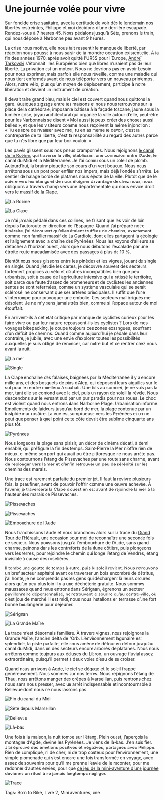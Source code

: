 # Une journée volée pour vivre

Sur fond de crise sanitaire, avec la certitude de voir dès le lendemain nos libertés restreintes, Philippe et moi décidons d’une dernière escapade. Rendez-vous à 7 heures 45. Nous pédalons jusqu’à Sète, prenons le train, qui nous dépose à Narbonne peu avant 9 heures.

La crise nous motive, elle nous fait ressentir le manque de liberté, par réaction nous pousse à nous saisir de la moindre occasion existentielle. À la fin des années 1970, après avoir quitté l’URSS pour l’Europe, [Andreï Tarkovski](https://fr.wikipedia.org/wiki/Andre%C3%AF_Tarkovski) s’étonnait : les Européens bien que libres n’usaient pas de leur liberté. La privation est un moteur. Nous ne devrions pas en avoir besoin pour nous exprimer, mais parfois elle nous réveille, comme une maladie qui nous tient enfermés avant de nous téléporter vers un nouveau printemps. Alors, notre vélo, plus qu’un moyen de déplacement, participe à notre libération et devient un instrument de création.

Il devait faire grand bleu, mais le ciel est couvert quand nous quittons la gare. Quelques zigzags entre les maisons et nous nous retrouvons sur la place de la cathédrale, imposante bâtisse à la façade toscane, jaune sous la lumière grise, joyau architectural qui organise la ville autour d’elle, peut-être pour les Narbonnais se disent « Moi aussi je peux créer des choses aussi belles », et que les visiteurs comme nous reçoivent la même injonction : « Tu es libre de rivaliser avec moi, tu en as même le devoir, c’est la contrepartie de ta liberté, c'est ta responsabilité au regard des autres parce que tu n’es libre que par leur bon vouloir. »

Les pavés glissent sous nos pneus cramponnés. Nous rejoignons [le canal de la Robine](https://fr.wikipedia.org/wiki/Canal_de_la_Robine), qui traverse la ville, établissant une connexion entre l’Aude, le canal du Midi et la Méditerranée. Je l’ai connu sous un soleil de plomb. Aujourd’hui, la bruine piquette son cours d’un vert boueux. Nous nous arrêtons sous un pont pour enfiler nos impers, mais déjà l’ondée s’arrête. Le sentier de halage bordé de platanes nous éjecte de la ville. Plutôt que de le suivre vers les étangs et de nous éloigner davantage de chez nous, nous obliquons à travers champ vers une départementale qui nous envoie droit vers [le massif de la Clape](https://fr.wikipedia.org/wiki/Massif_de_la_Clape).

![La Robine](https://tcrouzet.com/images_tc/2020/11/IMG_4846.jpeg)

![La Clape](https://tcrouzet.com/images_tc/2020/11/IMG_4860.jpeg)

Je n’ai jamais pédalé dans ces collines, ne faisant que les voir de loin depuis l’autoroute en direction de l’Espagne. Quand j’ai préparé notre itinéraire, j’ai découvert qu’elles étaient truffées de chemins, exactement comme mon familier massif de La Gardiole, dont elles partagent la géologie et l’alignement avec la chaîne des Pyrénées. Nous les voyons d’ailleurs se détacher à l’horizon ouest, alors que nous débutons l’escalade par une étroite route macadamisée avec des passages à plus de 10 %.

Bientôt nous nous glissons entre les pinèdes et les vignes, jouant de single en single. Quand j’étudie les cartes, je découvre souvent des secteurs fortement propices au vélo et d’autres incompatibles bien que peu urbanisés, soit à cause de l’agriculture intensive qui a ratissé le territoire, soit parce que faute d’assez de promeneurs et de cyclistes les anciennes sentes se sont refermées, comme un système vasculaire qui se serait sclérosé, ne conservant que ses artères principales. Il suffit que l’une s’interrompe pour provoquer une embolie. Ces secteurs mal irrigués me désolent. Je ne m’y sens jamais très bien, comme si l’espace autour de moi étouffait.

En arrivent-ils à cet état critique par manque de cyclistes curieux pour les faire vivre ou par leur nature repoussent-ils les cyclistes ? Lors de mes voyages bikepacking, je coupe toujours ces zones exsangues, souffrant d’un déficit de chemins. Quand comme aujourd’hui je pédale dans leur contraire, je jubile, avec une envie d’explorer toutes les possibilités auxquelles je suis obligé de renoncer, car notre but et de rentrer chez nous avant la nuit.

![La mer](https://tcrouzet.com/images_tc/2020/11/IMG_4865.jpeg)

![Single](https://tcrouzet.com/images_tc/2020/11/IMG_4867.jpeg)

La Clape enchaîne des falaises, baignées par la Méditerranée il y a encore mille ans, et des bosquets de pins d’Alep, qui déposent leurs aiguilles sur le sol pour le rendre moelleux à souhait. Une fois au sommet, je ne vois pas la mer, tant elle se confond avec le ciel, puis un rayon de soleil la révèle. Nous descendons sur le versant sud par un pur paradis pour nos roues. Le choc est violent quand nous entrons dans Narbonne Plage. Urbanisation informe. Empilements de laideurs jusqu’au bord de mer, la plage contenue par un insipide mur rosâtre. La vue est somptueuse vers les Pyrénées et on ne peut que penser à quel point cette côte devait être sublime cinquante ans plus tôt.

![Pyrénées](https://tcrouzet.com/images_tc/2020/11/IMG_4871.jpeg)

Nous longeons la plage sans plaisir, un décor de cinéma décati, à demi ensablé, qui préfigure la fin des temps. Saint-Pierre la Mer n’offre rien de mieux, et même son port qui aurait pu être pittoresque ne nous arrête pas. Nous contournons l’étang de Pissevaches par une route sans charme, avant de replonger vers la mer et d’enfin retrouver un peu de sérénité sur les chemins des marais.

Une trace est rarement parfaite du premier jet. Il faut la revivre plusieurs fois, la peaufiner, avant de pouvoir l’offrir comme une œuvre achevée. À l’avenir, je traverserai la Clape d’ouest en est avant de rejoindre la mer à la hauteur des marais de Pissevaches.

![Pissevaches](https://tcrouzet.com/images_tc/2020/11/IMG_4878.jpeg)

![Pissevaches](https://tcrouzet.com/images_tc/2020/11/IMG_4880.jpeg)

![Embouchure de l'Aude](https://tcrouzet.com/images_tc/2020/11/IMG_4898.jpeg)

Nous franchissons l’Aude et nous branchons alors sur la trace du [Grand Tour de l’Hérault](https://tcrouzet.com/gth/), une occasion pour moi de reconnaître une seconde fois ce secteur. Nous poussons jusqu’à l’embouchure de l’Aude, sans grand charme, peinons dans les contreforts de la dune côtière, puis plongeons vers les terres, pour rejoindre le chemin qui longe l’étang de Vendres, étang invisible à cause des roselières.

Il tombe une goutte de temps à autre, puis le soleil revient. Nous retrouvons un bref secteur asphalté avant de traverser un bois encombré de détritus, j’ai honte, je ne comprends pas les gens qui déchargent là leurs ordures alors qu’un peu plus loin il y a une déchèterie gratuite. Nous sommes maussades quand nous entrons dans Sérignan, égrenons un secteur pavillonnaire dépersonnalisé, ne retrouvant le sourire qu’au centre-ville, où c’est jour de marché. Il est midi, nous nous installons en terrasse d’une fort bonne boulangerie pour déjeuner.

![Sérignan](https://tcrouzet.com/images_tc/2020/11/IMG_4908.jpeg)

![La Grande Maïre](https://tcrouzet.com/images_tc/2020/11/IMG_4912.jpeg)

La trace m’est désormais familière. À travers vignes, nous rejoignons la Grande Maïre, l’ancien delta de l’Orb. L’environnement lagunaire est splendide, la piste parfaite, elle nous amène de détour en détour jusqu’au canal du Midi, dans un des secteurs encore arborés de platanes. Nous nous arrêtons comme toujours aux écluses du Libron, un ouvrage fluvial assez extraordinaire, puisqu’il permet à deux voies d’eau de se croiser.

Quand nous arrivons à Agde, le ciel se dégage et le soleil frappe généreusement. Nous sommes sur nos terres. Nous rejoignons l’étang de Thau, nous arrêtons manger des crêpes à Marseillan, puis rentrons chez nous sans nous presser, avec un arrêt indispensable et incontournable à Bellevue dont nous ne nous lassons pas.

![Fin du canal du Midi](https://tcrouzet.com/images_tc/2020/11/IMG_4927.jpeg)

![Sète depuis Marseillan](https://tcrouzet.com/images_tc/2020/11/IMG_4935.jpeg)

![Bellevue](https://tcrouzet.com/images_tc/2020/11/IMG_4942.jpeg)

![Là-bas](https://tcrouzet.com/images_tc/2020/11/IMG_4956.jpeg)

Une fois à la maison, la nuit tombe sur l’étang. Plein ouest, j’aperçois la montagne d’Agde, devine les Pyrénées. Je viens de là-bas. J’en suis fier. J’ai éprouvé des émotions positives et négatives, partagées avec Philippe. Rien de compliqué, ni de cher, ni de trop coûteux pour l’environnement, une simple promenade qui s’est encore une fois transformée en voyage, avec assez de souvenirs pour qu’il me prenne l’envie de le raconter, pour me redonner d’autres envies, pour que [ce jeu de la mini-aventure d’une journée](https://tcrouzet.com/tag/mini-aventures/) devienne un rituel à ne jamais longtemps négliger.

![Trace](https://tcrouzet.com/images_tc/2020/11/tracenarbonne.jpg)



Tags: Born to Bike, Livre 2, Mini aventures, une